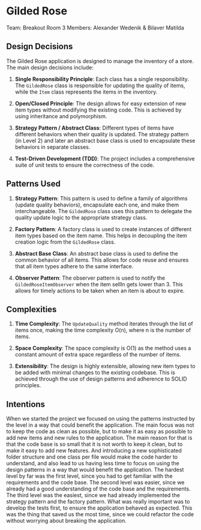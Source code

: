 # Gilded Rose
Team: Breakout Room 3
Members: Alexander Wedenik & Bilaver Matilda

## Design Decisions

The Gilded Rose application is designed to manage the inventory of a store. The main design decisions include:

1. **Single Responsibility Principle**: Each class has a single responsibility. The `GildedRose` class is responsible for updating the quality of items, while the `Item` class represents the items in the inventory.

2. **Open/Closed Principle**: The design allows for easy extension of new item types without modifying the existing code. This is achieved by using inheritance and polymorphism.

3. **Strategy Pattern / Abstract Class**: Different types of items have different behaviors when their quality is updated. The strategy pattern (in Level 2) and later an abstract base class is used to encapsulate these behaviors in separate classes.

4. **Test-Driven Development (TDD)**: The project includes a comprehensive suite of unit tests to ensure the correctness of the code.

## Patterns Used

1. **Strategy Pattern**: This pattern is used to define a family of algorithms (update quality behaviors), encapsulate each one, and make them interchangeable. The `GildedRose` class uses this pattern to delegate the quality update logic to the appropriate strategy class.

2. **Factory Pattern**: A factory class is used to create instances of different item types based on the item name. This helps in decoupling the item creation logic from the `GildedRose` class.

3. **Abstract Base Class**: An abstract base class is used to define the common behavior of all items. This allows for code reuse and ensures that all item types adhere to the same interface.

4.	**Observer Pattern**: The observer pattern is used to notify the `GildedRoseItemObserver` when the item sellIn gets lower than 3. This allows for timely actions to be taken when an item is about to expire.

## Complexities

1. **Time Complexity**: The `UpdateQuality` method iterates through the list of items once, making the time complexity O(n), where n is the number of items.

2. **Space Complexity**: The space complexity is O(1) as the method uses a constant amount of extra space regardless of the number of items.

3. **Extensibility**: The design is highly extensible, allowing new item types to be added with minimal changes to the existing codebase. This is achieved through the use of design patterns and adherence to SOLID principles.

## Intentions
When we started the project we focused on using the patterns instructed by the level in a way that could benefit the application.
The main focus was not to keep the code as clean as possible, but to make it as easy as possible to add new items and new rules to the application. 
The main reason for that is that the code base is so small that it is not worth to keep it clean, but to make it easy to add new features. And introducing
a new sophisticated folder structure and one class per file would make the code harder to understand, and also lead to us having less time to focus on
using the design patterns in a way that would benefit the application.
The hardest level by far was the first level, since you had to get familiar with the requirements and the code base. The second level was easier, since we
already had a good understanding of the code base and the requirements. The third level was the easiest, since we had already implemented the strategy pattern
and the factory pattern.
What was really important was to develop the tests first, to ensure the application behaved as expected. This was the thing that saved us the most time, since
we could refactor the code without worrying about breaking the application.
